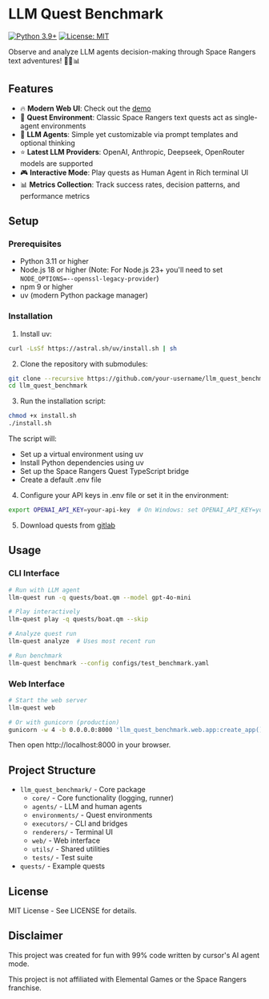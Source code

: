 # LLM Quest Benchmark
[![Python 3.9+](https://img.shields.io/badge/python-3.9+-blue.svg)](https://www.python.org/downloads/)
[![License: MIT](https://img.shields.io/badge/License-MIT-yellow.svg)](https://opensource.org/licenses/MIT)

Observe and analyze LLM agents decision-making through Space Rangers text adventures! 👾🚀📊

## Features

- 🔥 **Modern Web UI**: Check out the [demo](https://05bd-94-43-167-97.ngrok-free.app)
- 👾 **Quest Environment**: Classic Space Rangers text quests act as single-agent environments
- 🤖 **LLM Agents**: Simple yet customizable via prompt templates and optional thinking
- ⭐️ **Latest LLM Providers**: OpenAI, Anthropic, Deepseek, OpenRouter models are supported
- 🎮 **Interactive Mode**: Play quests as Human Agent in Rich terminal UI
- 📊 **Metrics Collection**: Track success rates, decision patterns, and performance metrics

## Setup

### Prerequisites
- Python 3.11 or higher
- Node.js 18 or higher (Note: For Node.js 23+ you'll need to set `NODE_OPTIONS=--openssl-legacy-provider`)
- npm 9 or higher
- uv (modern Python package manager)

### Installation

1. Install uv:
```bash
curl -LsSf https://astral.sh/uv/install.sh | sh
```

2. Clone the repository with submodules:
```bash
git clone --recursive https://github.com/your-username/llm_quest_benchmark.git
cd llm_quest_benchmark
```

3. Run the installation script:
```bash
chmod +x install.sh
./install.sh
```

The script will:
- Set up a virtual environment using uv
- Install Python dependencies using uv
- Set up the Space Rangers Quest TypeScript bridge
- Create a default .env file

4. Configure your API keys in .env file or set it in the environment:
```bash
export OPENAI_API_KEY=your-api-key  # On Windows: set OPENAI_API_KEY=your-api-key
```

5. Download quests from [gitlab](https://gitlab.com/spacerangers/spacerangers.gitlab.io/-/tree/master/borrowed/qm)

## Usage

### CLI Interface
```bash
# Run with LLM agent
llm-quest run -q quests/boat.qm --model gpt-4o-mini

# Play interactively
llm-quest play -q quests/boat.qm --skip

# Analyze quest run
llm-quest analyze  # Uses most recent run

# Run benchmark
llm-quest benchmark --config configs/test_benchmark.yaml
```

### Web Interface
```bash
# Start the web server
llm-quest web

# Or with gunicorn (production)
gunicorn -w 4 -b 0.0.0.0:8000 'llm_quest_benchmark.web.app:create_app()'
```

Then open http://localhost:8000 in your browser.

## Project Structure

- `llm_quest_benchmark/` - Core package
  - `core/` - Core functionality (logging, runner)
  - `agents/` - LLM and human agents
  - `environments/` - Quest environments
  - `executors/` - CLI and bridges
  - `renderers/` - Terminal UI
  - `web/` - Web interface
  - `utils/` - Shared utilities
  - `tests/` - Test suite
- `quests/` - Example quests

## License
MIT License - See LICENSE for details.

## Disclaimer
This project was created for fun with 99% code written by cursor's AI agent mode.

This project is not affiliated with Elemental Games or the Space Rangers franchise.
